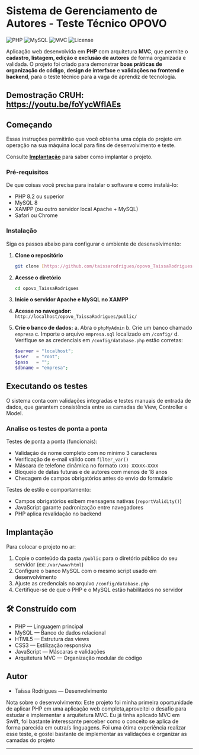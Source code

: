 # Sistema de Gerenciamento de Autores - Teste Técnico OPOVO

![PHP](https://img.shields.io/badge/PHP-8.2-blue)
![MySQL](https://img.shields.io/badge/MySQL-8.0-orange)
![MVC](https://img.shields.io/badge/architecture-MVC-314d7d)
![License](https://img.shields.io/badge/license-MIT-green)

Aplicação web desenvolvida em **PHP** com arquitetura **MVC**, que permite o **cadastro, listagem, edição e exclusão de autores** de forma organizada e validada.
O projeto foi criado para demonstrar **boas práticas de organização de código**, **design de interface** e **validações no frontend e backend**, para o teste técnico para a vaga de aprendiz de tecnologia.


##  Demostração CRUH: https://youtu.be/foYycWflAEs

##  Começando

Essas instruções permitirão que você obtenha uma cópia do projeto em operação na sua máquina local para fins de desenvolvimento e teste.

Consulte **[Implantação](#implantação)** para saber como implantar o projeto.

###  Pré-requisitos

De que coisas você precisa para instalar o software e como instalá-lo:

* PHP 8.2 ou superior
* MySQL 8
* XAMPP (ou outro servidor local Apache + MySQL)
* Safari ou Chrome

###  Instalação

Siga os passos abaixo para configurar o ambiente de desenvolvimento:

1.  **Clone o repositório**
    ```bash
    git clone [https://github.com/taissarodrigues/opovo_TaissaRodrigues.git](https://github.com/taissarodrigues/opovo_TaissaRodrigues.git)
    ```

2.  **Acesse o diretório**
    ```bash
    cd opovo_TaissaRodrigues
    ```

3.  **Inicie o servidor Apache e MySQL no XAMPP**

4.  **Acesse no navegador:**
    `http://localhost/opovo_TaissaRodrigues/public/`

5.  **Crie o banco de dados:**
    a. Abra o `phpMyAdmin`
    b. Crie um banco chamado `empresa`
    c. Importe o arquivo `empresa.sql` localizado em `/config/`
    d. Verifique se as credenciais em `/config/database.php` estão corretas:

    ```php
    $server = "localhost";
    $user   = "root";
    $pass   = "";
    $dbname = "empresa";
    ```

##  Executando os testes

O sistema conta com validações integradas e testes manuais de entrada de dados, que garantem consistência entre as camadas de View, Controller e Model.

### Analise os testes de ponta a ponta

Testes de ponta a ponta (funcionais):

* Validação de nome completo com no mínimo 3 caracteres
* Verificação de e-mail válido com `filter_var()`
* Máscara de telefone dinâmica no formato `(XX) XXXXX-XXXX`
* Bloqueio de datas futuras e de autores com menos de 18 anos
* Checagem de campos obrigatórios antes do envio do formulário

Testes de estilo e comportamento:

* Campos obrigatórios exibem mensagens nativas (`reportValidity()`)
* JavaScript garante padronização entre navegadores
* PHP aplica revalidação no backend

##  Implantação

Para colocar o projeto no ar:

1.  Copie o conteúdo da pasta `/public` para o diretório público do seu servidor (ex: `/var/www/html`)
2.  Configure o banco MySQL com o mesmo script usado em desenvolvimento
3.  Ajuste as credenciais no arquivo `/config/database.php`
4.  Certifique-se de que o PHP e o MySQL estão habilitados no servidor

## 🛠️ Construído com

* PHP — Linguagem principal
* MySQL — Banco de dados relacional
* HTML5 — Estrutura das views
* CSS3 — Estilização responsiva
* JavaScript — Máscaras e validações
* Arquitetura MVC — Organização modular de código


##  Autor

* Taíssa Rodrigues — Desenvolvimento
  
Nota sobre o desenvolvimento: Este projeto foi minha primeira oportunidade de aplicar PHP em uma aplicação web completa,aproveitei o desafio para estudar e implementar a arquitetura MVC. Eu já tinha aplicado  MVC em Swift, foi bastante interessante perceber como o conceito se aplica de forma parecida em outra/s linguagens. Foi uma ótima experiência realizar esse teste, e gostei bastante de implementar as validações e organizar as camadas do projeto

---
